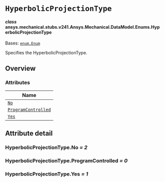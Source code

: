 # `HyperbolicProjectionType`



#### *class* ansys.mechanical.stubs.v241.Ansys.Mechanical.DataModel.Enums.HyperbolicProjectionType

Bases: [`enum.Enum`](https://docs.python.org/3/library/enum.html#enum.Enum)

Specifies the HyperbolicProjectionType.

<!-- !! processed by numpydoc !! -->

<a id="overview"></a>

## Overview

### Attributes

| Name |
| ---------------------------------------------------------------------------------------------------------------------------------------------------- |
| [`No`](../../../../../v242/Ansys/Mechanical/DataModel/Enums/HyperbolicProjectionType.md#HyperbolicProjectionType.No) |
| [`ProgramControlled`](../../../../../v242/Ansys/Mechanical/DataModel/Enums/HyperbolicProjectionType.md#HyperbolicProjectionType.ProgramControlled) |
| [`Yes`](../../../../../v242/Ansys/Mechanical/DataModel/Enums/HyperbolicProjectionType.md#HyperbolicProjectionType.Yes) |

<a id="attribute-detail"></a>

## Attribute detail

<a id="HyperbolicProjectionType.No"></a>

### HyperbolicProjectionType.No *= 2*

<a id="HyperbolicProjectionType.ProgramControlled"></a>

### HyperbolicProjectionType.ProgramControlled *= 0*

<a id="HyperbolicProjectionType.Yes"></a>

### HyperbolicProjectionType.Yes *= 1*


